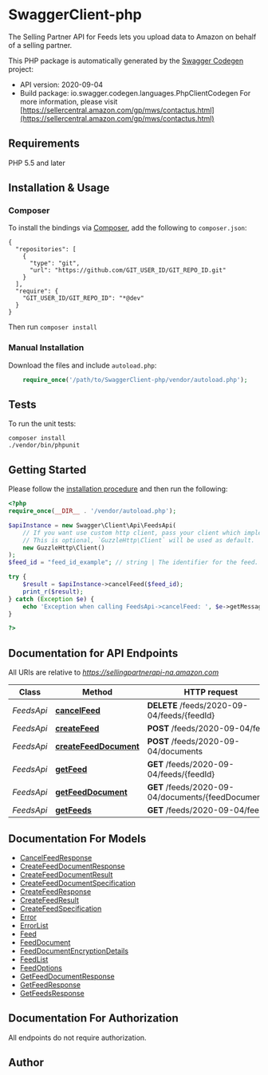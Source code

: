 # SwaggerClient-php
The Selling Partner API for Feeds lets you upload data to Amazon on behalf of a selling partner.

This PHP package is automatically generated by the [Swagger Codegen](https://github.com/swagger-api/swagger-codegen) project:

- API version: 2020-09-04
- Build package: io.swagger.codegen.languages.PhpClientCodegen
For more information, please visit [https://sellercentral.amazon.com/gp/mws/contactus.html](https://sellercentral.amazon.com/gp/mws/contactus.html)

## Requirements

PHP 5.5 and later

## Installation & Usage
### Composer

To install the bindings via [Composer](http://getcomposer.org/), add the following to `composer.json`:

```
{
  "repositories": [
    {
      "type": "git",
      "url": "https://github.com/GIT_USER_ID/GIT_REPO_ID.git"
    }
  ],
  "require": {
    "GIT_USER_ID/GIT_REPO_ID": "*@dev"
  }
}
```

Then run `composer install`

### Manual Installation

Download the files and include `autoload.php`:

```php
    require_once('/path/to/SwaggerClient-php/vendor/autoload.php');
```

## Tests

To run the unit tests:

```
composer install
./vendor/bin/phpunit
```

## Getting Started

Please follow the [installation procedure](#installation--usage) and then run the following:

```php
<?php
require_once(__DIR__ . '/vendor/autoload.php');

$apiInstance = new Swagger\Client\Api\FeedsApi(
    // If you want use custom http client, pass your client which implements `GuzzleHttp\ClientInterface`.
    // This is optional, `GuzzleHttp\Client` will be used as default.
    new GuzzleHttp\Client()
);
$feed_id = "feed_id_example"; // string | The identifier for the feed. This identifier is unique only in combination with a seller ID.

try {
    $result = $apiInstance->cancelFeed($feed_id);
    print_r($result);
} catch (Exception $e) {
    echo 'Exception when calling FeedsApi->cancelFeed: ', $e->getMessage(), PHP_EOL;
}

?>
```

## Documentation for API Endpoints

All URIs are relative to *https://sellingpartnerapi-na.amazon.com*

Class | Method | HTTP request | Description
------------ | ------------- | ------------- | -------------
*FeedsApi* | [**cancelFeed**](docs/Api/FeedsApi.md#cancelfeed) | **DELETE** /feeds/2020-09-04/feeds/{feedId} | 
*FeedsApi* | [**createFeed**](docs/Api/FeedsApi.md#createfeed) | **POST** /feeds/2020-09-04/feeds | 
*FeedsApi* | [**createFeedDocument**](docs/Api/FeedsApi.md#createfeeddocument) | **POST** /feeds/2020-09-04/documents | 
*FeedsApi* | [**getFeed**](docs/Api/FeedsApi.md#getfeed) | **GET** /feeds/2020-09-04/feeds/{feedId} | 
*FeedsApi* | [**getFeedDocument**](docs/Api/FeedsApi.md#getfeeddocument) | **GET** /feeds/2020-09-04/documents/{feedDocumentId} | 
*FeedsApi* | [**getFeeds**](docs/Api/FeedsApi.md#getfeeds) | **GET** /feeds/2020-09-04/feeds | 


## Documentation For Models

 - [CancelFeedResponse](docs/Model/CancelFeedResponse.md)
 - [CreateFeedDocumentResponse](docs/Model/CreateFeedDocumentResponse.md)
 - [CreateFeedDocumentResult](docs/Model/CreateFeedDocumentResult.md)
 - [CreateFeedDocumentSpecification](docs/Model/CreateFeedDocumentSpecification.md)
 - [CreateFeedResponse](docs/Model/CreateFeedResponse.md)
 - [CreateFeedResult](docs/Model/CreateFeedResult.md)
 - [CreateFeedSpecification](docs/Model/CreateFeedSpecification.md)
 - [Error](docs/Model/Error.md)
 - [ErrorList](docs/Model/ErrorList.md)
 - [Feed](docs/Model/Feed.md)
 - [FeedDocument](docs/Model/FeedDocument.md)
 - [FeedDocumentEncryptionDetails](docs/Model/FeedDocumentEncryptionDetails.md)
 - [FeedList](docs/Model/FeedList.md)
 - [FeedOptions](docs/Model/FeedOptions.md)
 - [GetFeedDocumentResponse](docs/Model/GetFeedDocumentResponse.md)
 - [GetFeedResponse](docs/Model/GetFeedResponse.md)
 - [GetFeedsResponse](docs/Model/GetFeedsResponse.md)


## Documentation For Authorization

 All endpoints do not require authorization.


## Author




